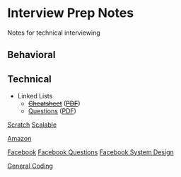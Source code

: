 # Interview Prep Notes

Notes for technical interviewing

## Behavioral

## Technical
- Linked Lists
  - ~~[Cheatsheet](technical/linked-lists/cheatsheet.html)~~ (~~[PDF](technical/linked-lists/cheatsheet.pdf)~~)
  - [Questions](technical/linked-lists/questions.html) ([PDF](technical/linked-lists/questions.pdf))

[Scratch](scratch.html)
[Scalable](scalable-systems/notes.html)

[Amazon](companies/amazon/amazon.html)

[Facebook](companies/facebook/facebook.html)
[Facebook Questions](companies/facebook/questions.html)
[Facebook System Design](companies/facebook/system.html)

[General Coding](general.html)
